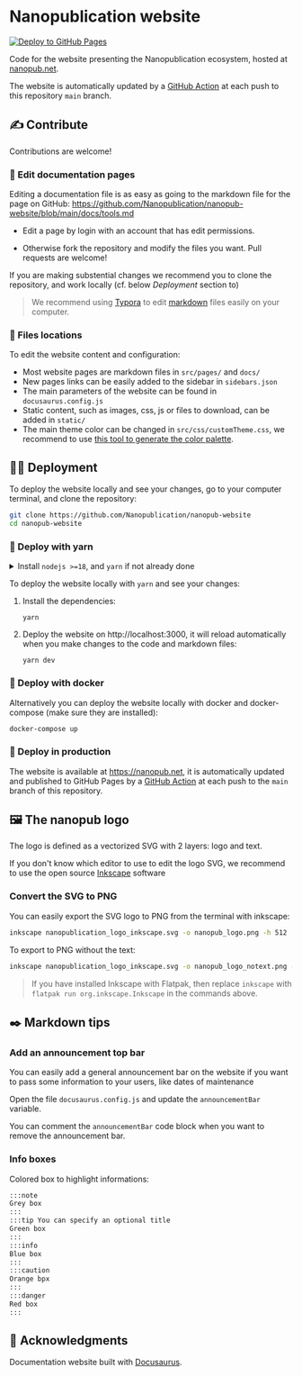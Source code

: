 # Nanopublication website

[![Deploy to GitHub Pages](https://github.com/Nanopublication/nanopub-website/actions/workflows/deploy.yml/badge.svg)](https://github.com/Nanopublication/nanopub-website/actions/workflows/deploy.yml)

Code for the website presenting the Nanopublication ecosystem, hosted at [nanopub.net](https://nanopub.net).

The website is automatically updated by a [GitHub Action](/actions) at each push to this repository `main` branch.

## ✍️ Contribute

Contributions are welcome!

### 📝 Edit documentation pages

Editing a documentation file is as easy as going to the markdown file for the page on GitHub: https://github.com/Nanopublication/nanopub-website/blob/main/docs/tools.md

* Edit a page by login with an account that has edit permissions.

* Otherwise fork the repository and modify the files you want. Pull requests are welcome!

If you are making substential changes we recommend you to clone the repository, and work locally (cf. below *Deployment* section to)

> We recommend using [Typora](https://typora.io/) to edit [markdown](https://github.com/adam-p/markdown-here/wiki/Markdown-Cheatsheet) files easily on your computer.

### 📂 Files locations

To edit the website content and configuration:

- Most website pages are markdown files in `src/pages/` and `docs/`
- New pages links can be easily added to the sidebar in `sidebars.json`
- The main parameters of the website can be found in `docusaurus.config.js`
- Static content, such as images, css, js or files to download, can be added in `static/`
- The main theme color can be changed in `src/css/customTheme.css`, we recommend to use [this tool to generate the color palette](https://docusaurus.io/docs/styling-layout#styling-your-site-with-infima).

## 🧑‍💻 Deployment

To deploy the website locally and see your changes, go to your computer terminal, and clone the repository:

```bash
git clone https://github.com/Nanopublication/nanopub-website
cd nanopub-website
```

### 🧶 Deploy with yarn

<details><summary>Install <code>nodejs >=18</code>, and <code>yarn</code> if not already done</summary>

* [Instructions to install `npm` and `NodeJS`](https://docs.npmjs.com/downloading-and-installing-node-js-and-npm)
* [Instructions to install `yarn`](https://yarnpkg.com/getting-started/install)
</details>

To deploy the website locally with `yarn` and see your changes:

1. Install the dependencies:

    ```shell
    yarn
    ```

2. Deploy the website on http://localhost:3000, it will reload automatically when you make changes to the code and markdown files:

    ```shell
    yarn dev
    ```

### 🐳 Deploy with docker

Alternatively you can deploy the website locally with docker and docker-compose (make sure they are installed):

```bash
docker-compose up
```

### 🚀 Deploy in production

The website is available at https://nanopub.net, it is automatically updated and published to GitHub Pages by a [GitHub Action](https://github.com/Nanopublication/nanopub-website/blob/main/actions) at each push to the `main` branch of this repository.

## 🖼️ The nanopub logo

The logo is defined as a vectorized SVG with 2 layers: logo and text.

If you don't know which editor to use to edit the logo SVG, we recommend to use the open source [Inkscape](https://inkscape.org) software

### Convert the SVG to PNG

You can easily export the SVG logo to PNG from the terminal with inkscape:

```bash
inkscape nanopublication_logo_inkscape.svg -o nanopub_logo.png -h 512
```

To export to PNG without the text:

```bash
inkscape nanopublication_logo_inkscape.svg -o nanopub_logo_notext.png --export-id=Logo_Layer --export-id-only -h 512
```

> If you have installed Inkscape with Flatpak, then replace `inkscape` with `flatpak run org.inkscape.Inkscape` in the commands above.

## ✒️ Markdown tips

### Add an announcement top bar

You can easily add a general announcement bar on the website if you want to pass some information to your users, like dates of maintenance

Open the file `docusaurus.config.js` and update the `announcementBar` variable.

You can comment the `announcementBar` code block when you want to remove the announcement bar.

### Info boxes

Colored box to highlight informations:

```markdown
:::note
Grey box
:::
:::tip You can specify an optional title
Green box
:::
:::info
Blue box
:::
:::caution
Orange bpx
:::
:::danger
Red box
:::
```

## 🙏 Acknowledgments

Documentation website built with [Docusaurus](https://docusaurus.io/).